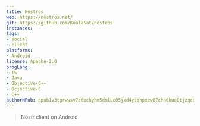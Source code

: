 ```yaml
---
title: Nostros
web: https://nostros.net/
git: https://github.com/KoalaSat/nostros
instances:
tags:
- social
- client
platforms:
- Android
license: Apache-2.0
progLang:
- TS
- Java
- Objective-C++
- Ocjective-C
- C++
authorNPub: npub1v3tgrwwsv7c6xckyhm5dmluc05jxd4yeqhpxew87chn0kua0tjzqc6yvjh
---
```


> Nostr client on Android

